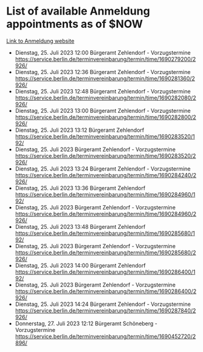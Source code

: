 # List of available Anmeldung appointments as of $NOW
[Link to Anmeldung website](https://service.berlin.de/terminvereinbarung/termin/tag.php?termin=1&anliegen[]=120686&dienstleisterlist=122210,122217,327316,122219,327312,122227,327314,122231,327346,122243,327348,122254,122252,329742,122260,329745,122262,329748,122271,327278,122273,327274,122277,327276,330436,122280,327294,122282,327290,122284,327292,122291,327270,122285,327266,122286,327264,122296,327268,150230,329760,122297,327286,122294,327284,122312,329763,122314,329775,122304,327330,122311,327334,122309,327332,317869,122281,327352,122279,329772,122283,122276,327324,122274,327326,122267,329766,122246,327318,122251,327320,122257,327322,122208,327298,122226,327300&herkunft=http%3A%2F%2Fservice.berlin.de%2Fdienstleistung%2F120686%2F)
- Dienstag, 25. Juli 2023 12:00 Bürgeramt Zehlendorf - Vorzugstermine https://service.berlin.de/terminvereinbarung/termin/time/1690279200/2926/
- Dienstag, 25. Juli 2023 12:36 Bürgeramt Zehlendorf - Vorzugstermine https://service.berlin.de/terminvereinbarung/termin/time/1690281360/2926/
- Dienstag, 25. Juli 2023 12:48 Bürgeramt Zehlendorf - Vorzugstermine https://service.berlin.de/terminvereinbarung/termin/time/1690282080/2926/
- Dienstag, 25. Juli 2023 13:00 Bürgeramt Zehlendorf - Vorzugstermine https://service.berlin.de/terminvereinbarung/termin/time/1690282800/2926/
- Dienstag, 25. Juli 2023 13:12 Bürgeramt Zehlendorf https://service.berlin.de/terminvereinbarung/termin/time/1690283520/192/
- Dienstag, 25. Juli 2023  Bürgeramt Zehlendorf - Vorzugstermine https://service.berlin.de/terminvereinbarung/termin/time/1690283520/2926/
- Dienstag, 25. Juli 2023 13:24 Bürgeramt Zehlendorf - Vorzugstermine https://service.berlin.de/terminvereinbarung/termin/time/1690284240/2926/
- Dienstag, 25. Juli 2023 13:36 Bürgeramt Zehlendorf https://service.berlin.de/terminvereinbarung/termin/time/1690284960/192/
- Dienstag, 25. Juli 2023  Bürgeramt Zehlendorf - Vorzugstermine https://service.berlin.de/terminvereinbarung/termin/time/1690284960/2926/
- Dienstag, 25. Juli 2023 13:48 Bürgeramt Zehlendorf https://service.berlin.de/terminvereinbarung/termin/time/1690285680/192/
- Dienstag, 25. Juli 2023  Bürgeramt Zehlendorf - Vorzugstermine https://service.berlin.de/terminvereinbarung/termin/time/1690285680/2926/
- Dienstag, 25. Juli 2023 14:00 Bürgeramt Zehlendorf https://service.berlin.de/terminvereinbarung/termin/time/1690286400/192/
- Dienstag, 25. Juli 2023  Bürgeramt Zehlendorf - Vorzugstermine https://service.berlin.de/terminvereinbarung/termin/time/1690286400/2926/
- Dienstag, 25. Juli 2023 14:24 Bürgeramt Zehlendorf - Vorzugstermine https://service.berlin.de/terminvereinbarung/termin/time/1690287840/2926/
- Donnerstag, 27. Juli 2023 12:12 Bürgeramt Schöneberg - Vorzugstermine https://service.berlin.de/terminvereinbarung/termin/time/1690452720/2896/
